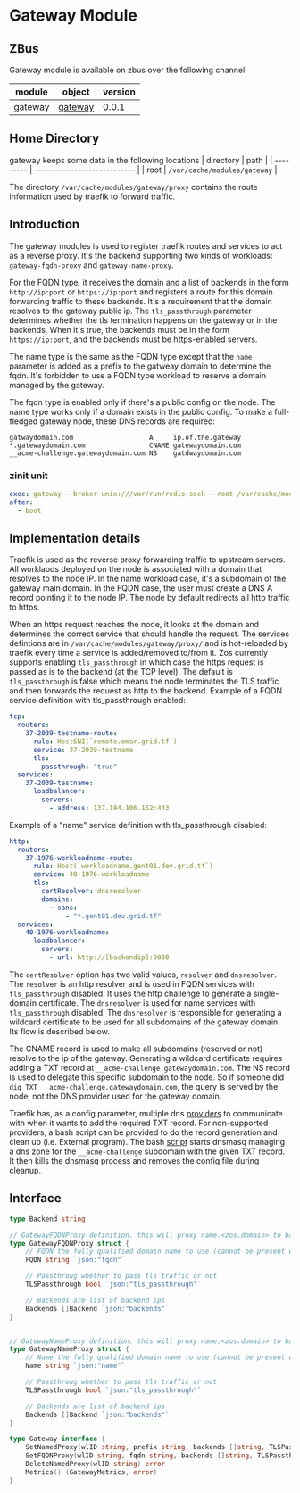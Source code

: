 # Gateway Module

## ZBus

Gateway module is available on zbus over the following channel

| module  | object                | version |
| ------- | --------------------- | ------- |
| gateway | [gateway](#interface) | 0.0.1   |

## Home Directory

gateway keeps some data in the following locations
| directory | path |
| --------- | ---------------------------- |
| root | `/var/cache/modules/gateway` |

The directory `/var/cache/modules/gateway/proxy` contains the route information used by traefik to forward traffic.

## Introduction

The gateway modules is used to register traefik routes and services to act as a reverse proxy. It's the backend supporting two kinds of workloads: `gateway-fqdn-proxy` and `gateway-name-proxy`.

For the FQDN type, it receives the domain and a list of backends in the form `http://ip:port` or `https://ip:port` and registers a route for this domain forwarding traffic to these backends. It's a requirement that the domain resolves to the gateway public ip. The `tls_passthrough` parameter determines whether the tls termination happens on the gateway or in the backends. When it's true, the backends must be in the form `https://ip:port`, and the backends must be https-enabled servers.

The name type is the same as the FQDN type except that the `name` parameter is added as a prefix to the gatweay domain to determine the fqdn. It's forbidden to use a FQDN type workload to reserve a domain managed by the gateway.

The fqdn type is enabled only if there's a public config on the node. The name type works only if a domain exists in the public config. To make a full-fledged gateway node, these DNS records are required:

```
gatwaydomain.com                   A     ip.of.the.gateway
*.gatewaydomain.com                CNAME gatewaydomain.com
__acme-challenge.gatewaydomain.com NS    gatdwaydomain.com
```

### zinit unit

```yaml
exec: gateway --broker unix:///var/run/redis.sock --root /var/cache/modules/gateway
after:
  - boot
```

## Implementation details

Traefik is used as the reverse proxy forwarding traffic to upstream servers. All worklaods deployed on the node is associated with a domain that resolves to the node IP. In the name workload case, it's a subdomain of the gateway main domain. In the FQDN case, the user must create a DNS A record pointing it to the node IP. The node by default redirects all http traffic to https.

When an https request reaches the node, it looks at the domain and determines the correct service that should handle the request. The services defintions are in `/var/cache/modules/gateway/proxy/` and is hot-reloaded by traefik every time a service is added/removed to/from it. Zos currently supports enabling `tls_passthrough` in which case the https request is passed as is to the backend (at the TCP level). The default is `tls_passthrough` is false which means the node terminates the TLS traffic and then forwards the request as http to the backend.
Example of a FQDN service definition with tls_passthrough enabled:

```yaml
tcp:
  routers:
    37-2039-testname-route:
      rule: HostSNI(`remote.omar.grid.tf`)
      service: 37-2039-testname
      tls:
        passthrough: "true"
  services:
    37-2039-testname:
      loadbalancer:
        servers:
          - address: 137.184.106.152:443
```

Example of a "name" service definition with tls_passthrough disabled:

```yaml
http:
  routers:
    37-1976-workloadname-route:
      rule: Host(`workloadname.gent01.dev.grid.tf`)
      service: 40-1976-workloadname
      tls:
        certResolver: dnsresolver
        domains:
          - sans:
              - "*.gent01.dev.grid.tf"
  services:
    40-1976-workloadname:
      loadbalancer:
        servers:
          - url: http://[backendip]:9000
```

The `certResolver` option has two valid values, `resolver` and `dnsresolver`. The `resolver` is an http resolver and is used in FQDN services with `tls_passthrough` disabled. It uses the http challenge to generate a single-domain certificate. The `dnsresolver` is used for name services with `tls_passthrough` disabled. The `dnsresolver` is responsible for generating a wildcard certificate to be used for all subdomains of the gateway domain. Its flow is described below.

The CNAME record is used to make all subdomains (reserved or not) resolve to the ip of the gateway. Generating a wildcard certificate requires adding a TXT record at `__acme-challenge.gatewaydomain.com`. The NS record is used to delegate this specific subdomain to the node. So if someone did `dig TXT __acme-challenge.gatewaydomain.com`, the query is served by the node, not the DNS provider used for the gateway domain.

Traefik has, as a config parameter, multiple dns [providers](https://doc.traefik.io/traefik/https/acme/#providers) to communicate with when it wants to add the required TXT record. For non-supported providers, a bash script can be provided to do the record generation and clean up (i.e. External program). The bash [script](https://github.com/threefoldtech/zosbase/blob/main/pkg/gateway/static/cert.sh) starts dnsmasq managing a dns zone for the `__acme-challenge` subdomain with the given TXT record. It then kills the dnsmasq process and removes the config file during cleanup.

## Interface

```go
type Backend string

// GatewayFQDNProxy definition. this will proxy name.<zos.domain> to backends
type GatewayFQDNProxy struct {
	// FQDN the fully qualified domain name to use (cannot be present with Name)
	FQDN string `json:"fqdn"`

	// Passthroug whether to pass tls traffic or not
	TLSPassthrough bool `json:"tls_passthrough"`

	// Backends are list of backend ips
	Backends []Backend `json:"backends"`
}


// GatewayNameProxy definition. this will proxy name.<zos.domain> to backends
type GatewayNameProxy struct {
	// Name the fully qualified domain name to use (cannot be present with Name)
	Name string `json:"name"`

	// Passthroug whether to pass tls traffic or not
	TLSPassthrough bool `json:"tls_passthrough"`

	// Backends are list of backend ips
	Backends []Backend `json:"backends"`
}

type Gateway interface {
	SetNamedProxy(wlID string, prefix string, backends []string, TLSPassthrough bool) (string, error)
	SetFQDNProxy(wlID string, fqdn string, backends []string, TLSPassthrough bool) error
	DeleteNamedProxy(wlID string) error
	Metrics() (GatewayMetrics, error)
}
```
